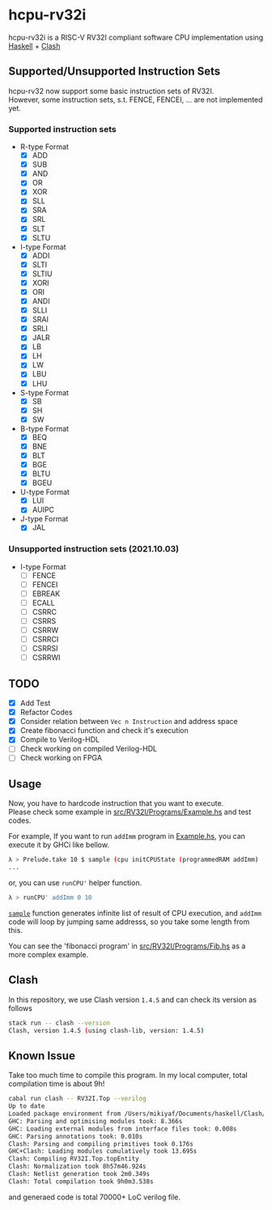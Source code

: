 # hcpu-rv32i

hcpu-rv32i is a RISC-V RV32I compliant software CPU implementation using [Haskell](https://www.haskell.org/) + [Clash](https://clash-lang.org/)


## Supported/Unsupported Instruction Sets

hcpu-rv32 now support some basic instruction sets of RV32I.  
However, some instruction sets, s.t. FENCE, FENCEI, ... are not implemented yet.  

### Supported instruction sets

* R-type Format
	* [x] ADD
	* [x] SUB
	* [x] AND
	* [x] OR
	* [x] XOR
	* [x] SLL
	* [x] SRA
	* [x] SRL
	* [x] SLT
	* [x] SLTU
* I-type Format
	* [x] ADDI
	* [x] SLTI
	* [x] SLTIU
	* [x] XORI
	* [x] ORI
	* [x] ANDI
	* [x] SLLI
	* [x] SRAI
	* [x] SRLI
	* [x] JALR
	* [x] LB
	* [x] LH
	* [x] LW
	* [x] LBU
	* [x] LHU
* S-type Format
	* [x] SB
	* [x] SH
	* [x] SW
* B-type Format
	* [x] BEQ
	* [x] BNE
	* [x] BLT
	* [x] BGE
	* [x] BLTU
	* [x] BGEU
* U-type Format
	* [x] LUI
	* [x] AUIPC
* J-type Format
	* [x] JAL

### Unsupported instruction sets (2021.10.03)

* I-type Format
	* [ ] FENCE
	* [ ] FENCEI
	* [ ] EBREAK
	* [ ] ECALL
	* [ ] CSRRC
	* [ ] CSRRS
	* [ ] CSRRW
	* [ ] CSRRCI
	* [ ] CSRRSI
	* [ ] CSRRWI

## TODO
* [x] Add Test
* [x] Refactor Codes
* [x] Consider relation between `Vec n Instruction` and address space
* [x] Create fibonacci function and check it's execution
* [x] Compile to Verilog-HDL
* [ ] Check working on compiled Verilog-HDL
* [ ] Check working on FPGA

## Usage

Now, you have to hardcode instruction that you want to execute.  
Please check some example in [src/RV32I/Programs/Example.hs](./src/RV32I/Programs/Example.hs) and test codes.

For example, If you want to run `addImm` program in [Example.hs](./src/RV32I/Programs/Example.hs), you can execute it by GHCi like bellow.  

```bash
λ > Prelude.take 10 $ sample (cpu initCPUState (programmedRAM addImm) :: Signal System Registers)
...
```

or, you can use `runCPU'` helper function.

```bash
λ > runCPU' addImm 0 10
```

[`sample`](https://hackage.haskell.org/package/clash-prelude-0.99.3/docs/Clash-Signal-Internal.html#v:sample) function generates infinite list of result of CPU execution, and `addImm` code will loop by jumping same addresss, so you take some length from this.

You can see the 'fibonacci program' in [src/RV32I/Programs/Fib.hs](./src/RV32I/Programs/Fib.hs) as a more complex example.  

## Clash

In this repository, we use Clash version `1.4.5` and can check its version as follows

```bash
stack run -- clash --version
Clash, version 1.4.5 (using clash-lib, version: 1.4.5)
```

## Known Issue

Take too much time to compile this program.
In my local computer, total compilation time is about 9h!

```bash
cabal run clash -- RV32I.Top --verilog
Up to date
Loaded package environment from /Users/mikiyaf/Documents/haskell/Clash/hcpu-rv32i/.ghc.environment.x86_64-darwin-8.10.7
GHC: Parsing and optimising modules took: 8.366s
GHC: Loading external modules from interface files took: 0.008s
GHC: Parsing annotations took: 0.010s
Clash: Parsing and compiling primitives took 0.176s
GHC+Clash: Loading modules cumulatively took 13.695s
Clash: Compiling RV32I.Top.topEntity
Clash: Normalization took 8h57m46.924s
Clash: Netlist generation took 2m0.349s
Clash: Total compilation took 9h0m3.538s
```

and generaed code is total 70000+ LoC verilog file.

